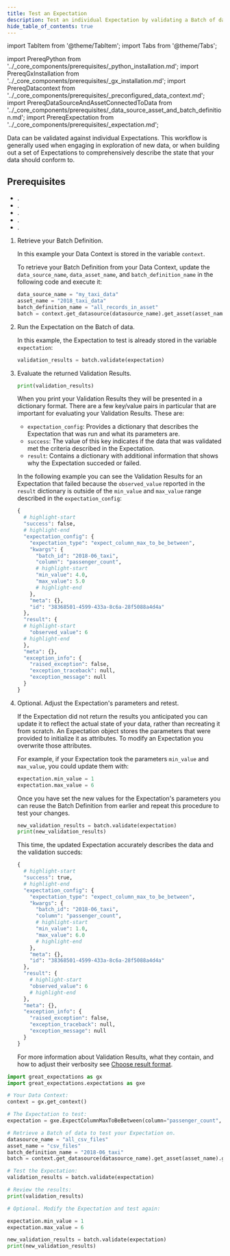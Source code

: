 ```yaml
---
title: Test an Expectation
description: Test an individual Expectation by validating a Batch of data.
hide_table_of_contents: true
---
```

import TabItem from '@theme/TabItem';
import Tabs from '@theme/Tabs';

import PrereqPython from '../_core_components/prerequisites/_python_installation.md';
import PrereqGxInstallation from '../_core_components/prerequisites/_gx_installation.md';
import PrereqDatacontext from '../_core_components/prerequisites/_preconfigured_data_context.md';
import PrereqDataSourceAndAssetConnectedToData from '../_core_components/prerequisites/_data_source_asset_and_batch_definition.md';
import PrereqExpectation from '../_core_components/prerequisites/_expectation.md';

Data can be validated against individual Expectations.  This workflow is generally used when engaging in exploration of new data, or when building out a set of Expectations to comprehensively describe the state that your data should conform to.

## Prerequisites

- <PrereqPython/>.
- <PrereqGxInstallation/>.
- <PrereqDatacontext/>.
- <PrereqDataSourceAndAssetConnectedToData/>.
- <PrereqExpectation/>.

<Tabs>

<TabItem value="procedure" label="Procedure">

1. Retrieve your Batch Definition.

   In this example your Data Context is stored in the variable `context`.

   To retrieve your Batch Definition from your Data Context, update the `data_source_name`, `data_asset_name`, and `batch_definition_name` in the following code and execute it:

   ```python title="Python"
   data_source_name = "my_taxi_data"
   asset_name = "2018_taxi_data"
   batch_definition_name = "all_records_in_asset"
   batch = context.get_datasource(datasource_name).get_asset(asset_name).get_batch_definition(batch_definition_name=batch_definition_name).get_batch()
   ```

2. Run the Expectation on the Batch of data.

   In this example, the Expectation to test is already stored in the variable `expectation`:

   ```python title="Python"
   validation_results = batch.validate(expectation)
   ```

3. Evaluate the returned Validation Results.

   ```python title="Python"
   print(validation_results)
   ```

   When you print your Validation Results they will be presented in a dictionary format.  There are a few key/value pairs in particular that are important for evaluating your Validation Results.  These are:

   - `expectation_config`: Provides a dictionary that describes the Expectation that was run and what its parameters are.
   - `success`: The value of this key indicates if the data that was validated met the criteria described in the Expectation.
   - `result`: Contains a dictionary with additional information that shows why the Expectation succeded or failed. 

   In the following example you can see the Validation Results for an Expectation that failed because the `observed_value` reported in the `result` dictionary is outside of the `min_value` and `max_value` range described in the `expectation_config`:

   ```python title="Python output"
   {
     # highlight-start
     "success": false,
     # highlight-end
     "expectation_config": {
       "expectation_type": "expect_column_max_to_be_between",
       "kwargs": {
         "batch_id": "2018-06_taxi",
         "column": "passenger_count",
         # highlight-start
         "min_value": 4.0,
         "max_value": 5.0
         # highlight-end
       },
       "meta": {},
       "id": "38368501-4599-433a-8c6a-28f5088a4d4a"
     },
     "result": {
     # highlight-start
       "observed_value": 6
     # highlight-end
     },
     "meta": {},
     "exception_info": {
       "raised_exception": false,
       "exception_traceback": null,
       "exception_message": null
     }
   }
   ```

4. Optional. Adjust the Expectation's parameters and retest.

   If the Expectation did not return the results you anticipated you can update it to reflect the actual state of your data, rather than recreating it from scratch. An Expectation object stores the parameters that were provided to initialize it as attributes.  To modify an Expectation you overwrite those attributes.

   For example, if your Expectation took the parameters `min_value` and `max_value`, you could update them with:

   ```python title="Python input"
   expectation.min_value = 1
   expectation.max_value = 6
   ```

   Once you have set the new values for the Expectation's parameters you can reuse the Batch Definition from earlier and repeat this procedure to test your changes.

   ```python title="Python input"
   new_validation_results = batch.validate(expectation)
   print(new_validation_results)
   ```

   This time, the updated Expectation accurately describes the data and the validation succeds:

   ```python title="Python output"
   {
     # highlight-start
     "success": true,
     # highlight-end
     "expectation_config": {
       "expectation_type": "expect_column_max_to_be_between",
       "kwargs": {
         "batch_id": "2018-06_taxi",
         "column": "passenger_count",
         # highlight-start
         "min_value": 1.0,
         "max_value": 6.0
         # highlight-end
       },
       "meta": {},
       "id": "38368501-4599-433a-8c6a-28f5088a4d4a"
     },
     "result": {
       # highlight-start
       "observed_value": 6
       # highlight-end
     },
     "meta": {},
     "exception_info": {
       "raised_exception": false,
       "exception_traceback": null,
       "exception_message": null
     }
   }
   ```

   For more information about Validation Results, what they contain, and how to adjust their verbosity see [Choose result format](../run_validations/choose_result_format.md).


</TabItem>

<TabItem value="sample_code" label="Sample code">


   ```python title="Python"
   import great_expectations as gx
   import great_expectations.expectations as gxe

   # Your Data Context:
   context = gx.get_context()

   # The Expectation to test:
   expectation = gxe.ExpectColumnMaxToBeBetween(column="passenger_count", min_value=4, max_value=5)

   # Retrieve a Batch of data to test your Expectation on.
   datasource_name = "all_csv_files"
   asset_name = "csv_files"
   batch_definition_name = "2018-06_taxi"
   batch = context.get_datasource(datasource_name).get_asset(asset_name).get_batch_definition(batch_definition_name=batch_definition_name).get_batch()
   
   # Test the Expectation:
   validation_results = batch.validate(expectation)
   
   # Review the results:
   print(validation_results)
   
   # Optional. Modify the Expectation and test again:
   
   expectation.min_value = 1
   expectation.max_value = 6
   
   new_validation_results = batch.validate(expectation)
   print(new_validation_results)
   ```

</TabItem>

</Tabs>

